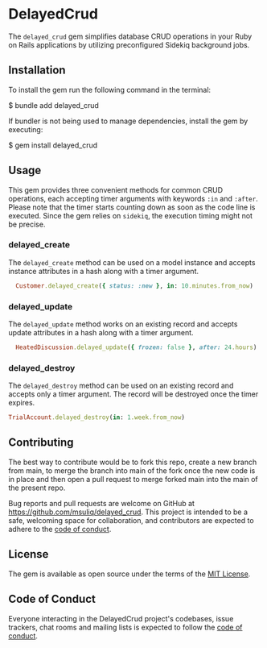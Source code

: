 # DelayedCrud

The `delayed_crud` gem simplifies database CRUD operations in your Ruby on Rails applications by utilizing preconfigured Sidekiq background jobs.

## Installation
To install the gem run the following command in the terminal:

  $ bundle add delayed_crud

If bundler is not being used to manage dependencies, install the gem by executing:

  $ gem install delayed_crud

## Usage

This gem provides three convenient methods for common CRUD operations, each accepting timer arguments with keywords `:in` and `:after`. Please note that the timer starts counting down as soon as the code line is executed. Since the gem relies on `sidekiq`, the execution timing might not be precise.

### delayed_create
The `delayed_create` method can be used on a model instance and accepts instance attributes in a hash along with a timer argument.

```ruby
  Customer.delayed_create({ status: :new }, in: 10.minutes.from_now)
```

### delayed_update
The `delayed_update` method works on an existing record and accepts update attributes in a hash along with a timer argument.

```ruby
  HeatedDiscussion.delayed_update({ frozen: false }, after: 24.hours)
```

### delayed_destroy
The `delayed_destroy` method can be used on an existing record and accepts only a timer argument. The record will be destroyed once the timer expires.

```ruby
TrialAccount.delayed_destroy(in: 1.week.from_now)
```

## Contributing

The best way to contribute would be to fork this repo, create a new branch from main, to merge the branch into main of the fork once the new code is in place and then open a pull request to merge forked main into the main of the present repo.

Bug reports and pull requests are welcome on GitHub at https://github.com/msuliq/delayed_crud. This project is intended to be a safe, welcoming space for collaboration, and contributors are expected to adhere to the [code of conduct](https://github.com/msuliq/delayed_crud/blob/main/CODE_OF_CONDUCT.md).

## License

The gem is available as open source under the terms of the [MIT License](https://opensource.org/licenses/MIT).

## Code of Conduct

Everyone interacting in the DelayedCrud project's codebases, issue trackers, chat rooms and mailing lists is expected to follow the [code of conduct](https://github.com/msuliq/delayed_crud/blob/main/CODE_OF_CONDUCT.md).
